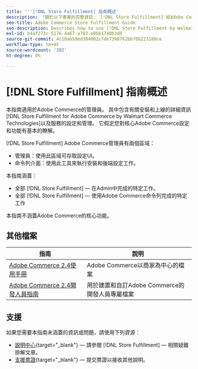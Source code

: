 ```yaml
---
title: '''[!DNL Store Fulfillment] 指南概述'
description: 「關於以下專案的完整資訊： [!DNL Store Fulfillment] 給Adobe Commerce管理員，包括安裝和上線。」
seo-title: Adobe Commerce Store Fulfillment Guide
seo-description: Describes how to use [!DNL Store Fulfillment by Walmart Commerce Technologies] services with Adobe Commerce.
exl-id: b4af273c-5176-4a67-a783-e0bb1740b3d8
source-git-commit: 4c10ab59ed304002cfde7398762bb70b223180ce
workflow-type: tm+mt
source-wordcount: '202'
ht-degree: 0%

---
```


# [!DNL Store Fulfillment] 指南概述

本指南適用於Adobe Commerce的管理員。 其中包含有關安裝和上線的詳細資訊 [!DNL Store Fulfillment for Adobe Commerce by Walmart Commerce Technologies]以及服務的設定和管理。 它假定您對核心Adobe Commerce設定和功能有基本的瞭解。

[!DNL Store Fulfillment] Adobe Commerce管理員有兩個區域：

* 管理員：使用此區域可存取設定UI。
* 命令列介面：使用此工具來執行安裝和後端設定工作。

本指南涵蓋：

* 全部 [!DNL Store Fulfillment] — 在Admin中完成的特定工作。
* 全部 [!DNL Store Fulfillment] — 使用Adobe Commerce命令列完成的特定工作

本指南不涵蓋Adobe Commerce的核心功能。

## 其他檔案

| 指南 | 說明 |
|-----------------------------------------------------------------------|----------------------------------------------------------------------------|
| [Adobe Commerce 2.4使用手冊](https://docs.magento.com/user-guide/) | Adobe Commerce以商家為中心的檔案 |
| [Adobe Commerce 2.4開發人員指南](https://devdocs.magento.com/) | 用於建置和自訂Adobe Commerce的開發人員專屬檔案 |

## 支援

如果您需要本指南未涵蓋的資訊或問題，請使用下列資源：

* [說明中心](https://experienceleague.adobe.com/docs/commerce-knowledge-base/kb/help-center-guide/magento-help-center-user-guide.html#submit-ticket){target="_blank"} — 請參閱 [!DNL Store Fulfillment] — 相關疑難排解文章。
* [支援票證](https://experienceleague.adobe.com/docs/commerce-knowledge-base/kb/help-center-guide/magento-help-center-user-guide.html#submit-ticket){target="_blank"} — 提交票證以接收其他說明。

